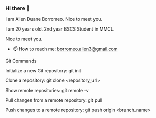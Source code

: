 ### Hi there 👋

I am Allen Duane Borromeo. Nice to meet you.

I am 20 years old. 2nd year BSCS Student in MMCL.

Nice to meet you.

- 📫 How to reach me: borromeo.allen3@gmail.com

Git Commands

Initialize a new Git repository: git init

Clone a repository: git clone <repository_url>

Show remote repositories: git remote -v

Pull changes from a remote repository: git pull

Push changes to a remote repository: git push origin <branch_name>
